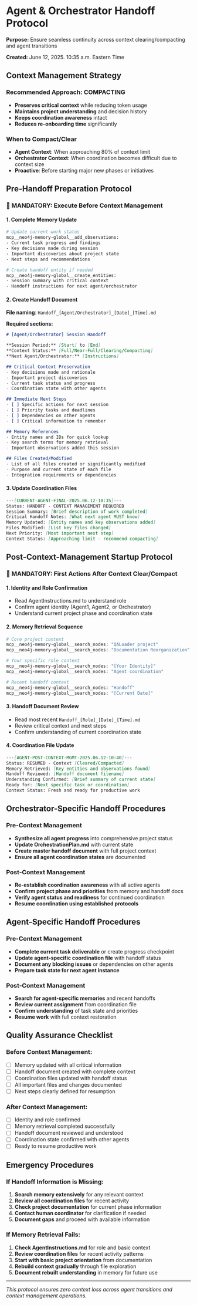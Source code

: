 # Agent & Orchestrator Handoff Protocol

**Purpose:** Ensure seamless continuity across context clearing/compacting and agent transitions

**Created:** June 12, 2025. 10:35 a.m. Eastern Time

## Context Management Strategy

### **Recommended Approach: COMPACTING**
- **Preserves critical context** while reducing token usage
- **Maintains project understanding** and decision history
- **Keeps coordination awareness** intact
- **Reduces re-onboarding time** significantly

### **When to Compact/Clear**
- **Agent Context**: When approaching 80% of context limit
- **Orchestrator Context**: When coordination becomes difficult due to context size
- **Proactive**: Before starting major new phases or initiatives

## Pre-Handoff Preparation Protocol

### **🚨 MANDATORY: Execute Before Context Management**

#### **1. Complete Memory Update**
```bash
# Update current work status
mcp__neo4j-memory-global__add_observations: 
- Current task progress and findings
- Key decisions made during session
- Important discoveries about project state
- Next steps and recommendations

# Create handoff entity if needed
mcp__neo4j-memory-global__create_entities:
- Session summary with critical context
- Handoff instructions for next agent/orchestrator
```

#### **2. Create Handoff Document**
**File naming**: `Handoff_[Agent/Orchestrator]_[Date]_[Time].md`

**Required sections:**
```markdown
# [Agent/Orchestrator] Session Handoff

**Session Period:** [Start] to [End]
**Context Status:** [Full/Near-Full/Clearing/Compacting]
**Next Agent/Orchestrator:** [Instructions]

## Critical Context Preservation
- Key decisions made and rationale
- Important project discoveries
- Current task status and progress
- Coordination state with other agents

## Immediate Next Steps
- [ ] Specific actions for next session
- [ ] Priority tasks and deadlines
- [ ] Dependencies on other agents
- [ ] Critical information to remember

## Memory References
- Entity names and IDs for quick lookup
- Key search terms for memory retrieval
- Important observations added this session

## Files Created/Modified
- List of all files created or significantly modified
- Purpose and current state of each file
- Integration requirements or dependencies
```

#### **3. Update Coordination Files**
```markdown
---[CURRENT-AGENT-FINAL-2025.06.12-10:35]---
Status: HANDOFF - CONTEXT MANAGEMENT REQUIRED
Session Summary: [Brief description of work completed]
Critical Handoff Notes: [What next agent MUST know]
Memory Updated: [Entity names and key observations added]
Files Modified: [List key files changed]
Next Priority: [Most important next step]
Context Status: [Approaching limit - recommend compacting]
```

## Post-Context-Management Startup Protocol

### **🚨 MANDATORY: First Actions After Context Clear/Compact**

#### **1. Identity and Role Confirmation**
- Read AgentInstructions.md to understand role
- Confirm agent identity (Agent1, Agent2, or Orchestrator)
- Understand current project phase and coordination state

#### **2. Memory Retrieval Sequence**
```bash
# Core project context
mcp__neo4j-memory-global__search_nodes: "QALoader project"
mcp__neo4j-memory-global__search_nodes: "Documentation Reorganization"

# Your specific role context
mcp__neo4j-memory-global__search_nodes: "[Your Identity]"
mcp__neo4j-memory-global__search_nodes: "Agent coordination"

# Recent handoff context
mcp__neo4j-memory-global__search_nodes: "Handoff"
mcp__neo4j-memory-global__search_nodes: "[Current Date]"
```

#### **3. Handoff Document Review**
- Read most recent `Handoff_[Role]_[Date]_[Time].md`
- Review critical context and next steps
- Confirm understanding of current coordination state

#### **4. Coordination File Update**
```markdown
---[AGENT-POST-CONTEXT-MGMT-2025.06.12-10:40]---
Status: RESUMED - Context [Cleared/Compacted]
Memory Retrieved: [Key entities and observations found]
Handoff Reviewed: [Handoff document filename]
Understanding Confirmed: [Brief summary of current state]
Ready for: [Next specific task or coordination]
Context Status: Fresh and ready for productive work
```

## Orchestrator-Specific Handoff Procedures

### **Pre-Context Management**
- **Synthesize all agent progress** into comprehensive project status
- **Update OrchestrationPlan.md** with current state
- **Create master handoff document** with full project context
- **Ensure all agent coordination states** are documented

### **Post-Context Management**
- **Re-establish coordination awareness** with all active agents
- **Confirm project phase and priorities** from memory and handoff docs
- **Verify agent status and readiness** for continued coordination
- **Resume coordination using established protocols**

## Agent-Specific Handoff Procedures

### **Pre-Context Management**
- **Complete current task deliverable** or create progress checkpoint
- **Update agent-specific coordination file** with handoff status
- **Document any blocking issues** or dependencies on other agents
- **Prepare task state for next agent instance**

### **Post-Context Management**
- **Search for agent-specific memories** and recent handoffs
- **Review current assignment** from coordination file
- **Confirm understanding** of task state and priorities
- **Resume work** with full context restoration

## Quality Assurance Checklist

### **Before Context Management:**
- [ ] Memory updated with all critical information
- [ ] Handoff document created with complete context
- [ ] Coordination files updated with handoff status
- [ ] All important files and changes documented
- [ ] Next steps clearly defined for resumption

### **After Context Management:**
- [ ] Identity and role confirmed
- [ ] Memory retrieval completed successfully
- [ ] Handoff document reviewed and understood
- [ ] Coordination state confirmed with other agents
- [ ] Ready to resume productive work

## Emergency Procedures

### **If Handoff Information is Missing:**
1. **Search memory extensively** for any relevant context
2. **Review all coordination files** for recent activity
3. **Check project documentation** for current phase information
4. **Contact human coordinator** for clarification if needed
5. **Document gaps** and proceed with available information

### **If Memory Retrieval Fails:**
1. **Check AgentInstructions.md** for role and basic context
2. **Review coordination files** for recent activity patterns
3. **Start with basic project orientation** from documentation
4. **Rebuild context gradually** through file exploration
5. **Document rebuilt understanding** in memory for future use

---

*This protocol ensures zero context loss across agent transitions and context management operations.*